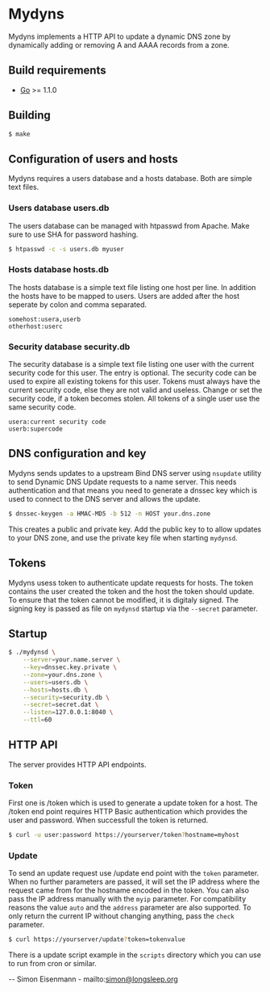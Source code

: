 Mydyns
==========

Mydyns implements a HTTP API to update a dynamic DNS zone by dynamically
adding or removing A and AAAA records from a zone.

## Build requirements

  - [Go](http://golang.org) >= 1.1.0

## Building

```bash
$ make
```

## Configuration of users and hosts

Mydyns requires a users database and a hosts database. Both are simple text
files.

### Users database users.db

The users database can be managed with htpasswd from Apache. Make sure to use
SHA for password hashing.

```bash
$ htpasswd -c -s users.db myuser
```

### Hosts database hosts.db

The hosts database is a simple text file listing one host per line. In
addition the hosts have to be mapped to users. Users are added after the host
seperate by colon and comma separated.

```
somehost:usera,userb
otherhost:userc
```

### Security database security.db

The security database is a simple text file listing one user with the current
security code for this user. The entry is optional. The security code can
be used to expire all existing tokens for this user. Tokens must always have
the current security code, else they are not valid and useless. Change or set
the security code, if a token becomes stolen. All tokens of a single user use
the same security code.

```
usera:current security code
userb:supercode
```

## DNS configuration and key

Mydyns sends updates to a upstream Bind DNS server using `nsupdate` utility to
send Dynamic DNS Update requests to a name server. This needs authentication
and that means you need to generate a dnssec key which is used to connect to
the DNS server and allows the update.

```bash
$ dnssec-keygen -a HMAC-MD5 -b 512 -n HOST your.dns.zone
```

This creates a public and private key. Add the public key to to allow updates
to your DNS zone, and use the private key file when starting `mydynsd`.

## Tokens

Mydyns usess token to authenticate update requests for hosts. The token
contains the user created the token and the host the token should update. To
ensure that the token cannot be modified, it is digitaly signed. The signing
key is passed as file on `mydynsd` startup via the `--secret` parameter.

## Startup

```bash
$ ./mydynsd \
	--server=your.name.server \
	--key=dnssec.key.private \
	--zone=your.dns.zone \
	--users=users.db \
	--hosts=hosts.db \
	--security=security.db \
	--secret=secret.dat \
	--listen=127.0.0.1:8040 \
	--ttl=60
```

## HTTP API

The server provides HTTP API endpoints.

### Token

First one is /token which is used to generate a update token for a host. The
/token end point requires HTTP Basic authentication which provides the user
and password. When successfull the token is returned.

```bash
$ curl -u user:password https://yourserver/token?hostname=myhost
```

### Update

To send an update request use /update end point with the `token` parameter.
When no further parameters are passed, it will set the IP address where the
request came from for the hostname encoded in the token. You can also pass
the IP address manually with the `myip` parameter. For compatibility reasons
the value `auto` and the `address` parameter are also supported. To only
return the current IP without changing anything, pass the `check` parameter.

```bash
$ curl https://yourserver/update?token=tokenvalue
```

There is a update script example in the `scripts` directory which you can
use to run from cron or similar.

--
Simon Eisenmann - mailto:simon@longsleep.org
